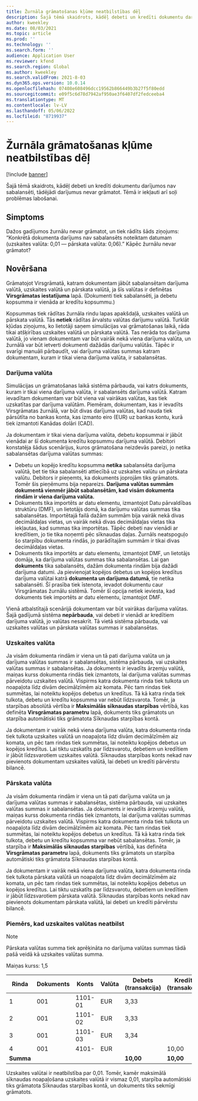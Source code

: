 ```yaml
---
title: Žurnāla grāmatošanas kļūme neatbilstības dēļ
description: Šajā tēmā skaidrots, kādēļ debeti un kredīti dokumentu darījumos nav sabalansēti, tādējādi darījumus nevar grāmatot. Tēmā ir iekļauti arī soļi problēmas labošanai.
author: kweekley
ms.date: 08/03/2021
ms.topic: article
ms.prod: ''
ms.technology: ''
ms.search.form: ''
audience: Application User
ms.reviewer: kfend
ms.search.region: Global
ms.author: kweekley
ms.search.validFrom: 2021-8-03
ms.dyn365.ops.version: 10.0.14
ms.openlocfilehash: 07408e608496dcc19562b866449b3b27f5f80edd
ms.sourcegitcommit: e09f5c6d78d7942af950ae3f6407df2fedceeba4
ms.translationtype: MT
ms.contentlocale: lv-LV
ms.lasthandoff: 05/06/2022
ms.locfileid: "8719937"
---
```

# <a name="journal-posting-failure-because-of-imbalance"></a>Žurnāla grāmatošanas kļūme neatbilstības dēļ

[!include [banner](../includes/banner.md)]

Šajā tēmā skaidrots, kādēļ debeti un kredīti dokumentu darījumos nav sabalansēti, tādējādi darījumus nevar grāmatot. Tēmā ir iekļauti arī soļi problēmas labošanai.

## <a name="symptom"></a>Simptoms

Dažos gadījumos žurnālu nevar grāmatot, un tiek rādīts šāds ziņojums: “Konkrētā dokumenta darījums nav sabalansēts noteiktam datumam (uzskaites valūta: 0,01 — pārskata valūta: 0,06).” Kāpēc žurnālu nevar grāmatot?

## <a name="resolution"></a>Novēršana

Grāmatojot Virsgrāmatā, katram dokumentam jābūt sabalansētam darījuma valūtā, uzskaites valūtā un pārskata valūtā, ja šīs valūtas ir definētas **Virsgrāmatas iestatījuma** lapā. (Dokumenti tiek sabalansēti, ja debetu kopsumma ir vienāda ar kredītu kopsummu.)

Kopsummas tiek rādītas žurnāla rindu lapas apakšdaļā, uzskaites valūtā un pārskata valūtā. Tās **netiek** rādītas ārvalstu valūtas darījumu valūtā. Turklāt kļūdas ziņojums, ko lietotāji saņem simulācijas vai grāmatošanas laikā, rāda tikai atšķirības uzskaites valūtā un pārskata valūtā. Tas nerāda tos darījuma valūtā, jo vienam dokumentam var būt vairāk nekā viena darījuma valūta, un žurnālā var būt ietverti dokumenti dažādās darījumu valūtās. Tāpēc ir svarīgi manuāli pārbaudīt, vai darījuma valūtas summas katram dokumentam, kuram ir tikai viena darījuma valūta, ir sabalansētas.

### <a name="transaction-currency"></a>Darījuma valūta

Simulācijas un grāmatošanas laikā sistēma pārbauda, vai katrs dokuments, kuram ir tikai viena darījuma valūta, ir sabalansēts darījuma valūtā. Katram ievadītam dokumentam var būt viena vai vairākas valūtas, kas tiek uzskatītas par darījuma valūtām. Piemēram, dokumentam, kas ir ievadīts Virsgrāmatas žurnālā, var būt divas darījuma valūtas, kad nauda tiek pārsūtīta no bankas konta, kas izmanto eiro (EUR) uz bankas kontu, kurā tiek izmantoti Kanādas dolāri (CAD).

Ja dokumentam ir tikai viena darījuma valūta, debetu kopsummai ir jābūt vienādai ar šī dokumenta kredītu kopsummu darījuma valūtā. Debitori konstatēja šādus scenārijus, kuros grāmatošana neizdevās pareizi, jo netika sabalansētas darījuma valūtas summas:

- Debetu un kopējo kredītu kopsumma **netika** sabalansēta darījuma valūtā, bet tie tika sabalansēti attiecībā uz uzskaites valūtu un pārskata valūtu. Debitors ir pieņemts, ka dokuments joprojām tiks grāmatots. Tomēr šis pieņēmums bija nepareizs. **Darījuma valūtas summām dokumentā vienmēr jābūt sabalansētām, kad visām dokumenta rindām ir viena darījuma valūta.**
- Dokuments tika importēts ar datu elementu, izmantojot Datu pārvaldības struktūru (DMF), un lietotājs domā, ka darījumu valūtas summas tika sabalansētas. Importētajā failā dažām summām bija vairāk nekā divas decimāldaļas vietas, un vairāk nekā divas decimāldaļas vietas tika iekļautas, kad summas tika importētas. Tāpēc debeti nav vienādi ar kredītiem, jo tie tika noņemti pēc sīknaudas daļas. Žurnāls neatspoguļo šo starpību dokumenta rindās, jo parādītajām summām ir tikai divas decimāldaļas vietas.
- Dokuments tika importēts ar datu elementu, izmantojot DMF, un lietotājs domāja, ka darījuma valūtas summas tika sabalansētas. Lai gan **dokuments** tika sabalansēts, dažām dokumenta rindām bija dažādi darījuma datumi. Ja pievienojat kopējos debetus un kopējos kredītus darījuma valūtai katrā **dokumenta un darījuma datumā**, tie netika sabalansēti. Šī prasība tiek īstenota, ievadot dokumentu caur Virsgrāmatas žurnālu sistēmā. Tomēr šī opcija netiek ieviesta, kad dokuments tiek importēts ar datu elementu, izmantojot DMF.

Vienā atbalstītajā scenārijā dokumentam var būt vairākas darījuma valūtas. Šajā gadījumā sistēma **nepārbauda**, vai debeti ir vienādi ar kredītiem darījuma valūtā, jo valūtas nesakrīt. Tā vietā sistēma pārbauda, vai uzskaites valūtas un pārskata valūtas summas ir sabalansētas.

### <a name="accounting-currency"></a>Uzskaites valūta

Ja visām dokumenta rindām ir viena un tā pati darījuma valūta un ja darījuma valūtas summas ir sabalansētas, sistēma pārbauda, vai uzskaites valūtas summas ir sabalansētas. Ja dokuments ir ievadīts ārzemju valūtā, maiņas kurss dokumenta rindās tiek izmantots, lai darījuma valūtas summas pārveidotu uzskaites valūtā. Vispirms katra dokumenta rinda tiek tulkota un noapaļota līdz divām decimālzīmēm aiz komata. Pēc tam rindas tiek summētas, lai noteiktu kopējos debetus un kredītus. Tā kā katra rinda tiek tulkota, debetu un kredītu kopsumma var nebūt līdzsvarota. Tomēr, ja starpības absolūtā vērtība ir **Maksimālās sīknaudas starpības** vērtībā, kas definēta **Virsgrāmatas parametru** lapā, dokuments tiks grāmatots un starpība automātiski tiks grāmatota Sīknaudas starpības kontā.

Ja dokumentam ir vairāk nekā viena darījuma valūta, katra dokumenta rinda tiek tulkota uzskaites valūtā un noapaļota līdz divām decimālzīmēm aiz komata, un pēc tam rindas tiek summētas, lai noteiktu kopējos debetus un kopējos kredītus. Lai tiktu uzskatīts par līdzsvarotu, debetiem un kredītiem ir jābūt līdzsvarotiem uzskaites valūtā.  Sīknaudas starpības konts nekad nav pievienots dokumentam uzskaites valūtā, lai debeti un kredīti pārvērstu bilancē. 

### <a name="reporting-currency"></a>Pārskata valūta

Ja visām dokumenta rindām ir viena un tā pati darījuma valūta un ja darījuma valūtas summas ir sabalansētas, sistēma pārbauda, vai uzskaites valūtas summas ir sabalansētas. Ja dokuments ir ievadīts ārzemju valūtā, maiņas kurss dokumenta rindās tiek izmantots, lai darījuma valūtas summas pārveidotu uzskaites valūtā. Vispirms katra dokumenta rinda tiek tulkota un noapaļota līdz divām decimālzīmēm aiz komata. Pēc tam rindas tiek summētas, lai noteiktu kopējos debetus un kredītus. Tā kā katra rinda tiek tulkota, debetu un kredītu kopsumma var nebūt sabalansētas. Tomēr, ja starpība ir **Maksimālās sīknaudas starpības** vērtībā, kas definēta **Virsgrāmatas parametru** lapā, dokuments tiks grāmatots un starpība automātiski tiks grāmatota Sīknaudas starpības kontā.

Ja dokumentam ir vairāk nekā viena darījuma valūta, katra dokumenta rinda tiek tulkota pārskata valūtā un noapaļota līdz divām decimālzīmēm aiz komata, un pēc tam rindas tiek summētas, lai noteiktu kopējos debetus un kopējos kredītus. Lai tiktu uzskatīts par līdzsvarotu, debetiem un kredītiem ir jābūt līdzsvarotiem pārskata valūtā.  Sīknaudas starpības konts nekad nav pievienots dokumentam pārskata valūtā, lai debeti un kredīti pārvērstu bilancē.

### <a name="example-for-an-accounting-currency-imbalance"></a>Piemērs, kad uzskaites valūtas neatbilst

> [!NOTE]
> Pārskata valūtas summa tiek aprēķināta no darījuma valūtas summas tādā pašā veidā kā uzskaites valūtas summa.

Maiņas kurss: 1,5

| Rinda | Dokuments | Konts | Valūta | Debets (transakcija) | Kredīts (transakcija) | Debets (uzskaite) | Kredīts (uzskaite) |
|---|---|---|---|---|---|---|---|
| 1 | 001 | 1101-01 | EUR | 3,33 | | 5,00 (4,995) | |
| 2 | 001 | 1101-02 | EUR | 3,33 | | 5,00 (4,995) | |
| 3 | 001 | 1101-03 | EUR | 3,34 | | 5,01 | |
| 4 | 001 | 4101- | EUR | | 10,00 | | 15,00 |
| **Summa** | | | | **10,00** | **10,00** | **15,01** | **15,00** |

Uzskaites valūtai ir neatbilstība par 0,01. Tomēr, kamēr maksimālā sīknaudas noapaļošana uzskaites valūtā ir vismaz 0,01, starpība automātiski tiks grāmatota Sīknaudas starpības kontā, un dokuments tiks sekmīgi grāmatots.
